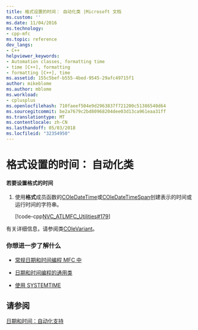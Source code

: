 ```yaml
---
title: 格式设置的时间： 自动化类 |Microsoft 文档
ms.custom: ''
ms.date: 11/04/2016
ms.technology:
- cpp-mfc
ms.topic: reference
dev_langs:
- C++
helpviewer_keywords:
- Automation classes, formatting time
- time [C++], formatting
- formatting [C++], time
ms.assetid: 155c5bef-b555-4bed-9545-29afc49715f1
author: mikeblome
ms.author: mblome
ms.workload:
- cplusplus
ms.openlocfilehash: 710faeef504e9d2963837f721200c51386540d64
ms.sourcegitcommit: be2a7679c2bd80968204dee03d13ca961eaa31ff
ms.translationtype: MT
ms.contentlocale: zh-CN
ms.lasthandoff: 05/03/2018
ms.locfileid: "32354950"
---
```

# <a name="formatting-time-automation-classes"></a>格式设置的时间： 自动化类
#### <a name="to-format-a-time"></a>若要设置格式的时间  
  
1.  使用**格式**成员函数的[COleDateTime](../atl-mfc-shared/reference/coledatetime-class.md)或[COleDateTimeSpan](../atl-mfc-shared/reference/coledatetimespan-class.md)创建表示的时间或运行时间的字符串。  
  
     [!code-cpp[NVC_ATLMFC_Utilities#179](../atl-mfc-shared/codesnippet/cpp/formatting-time-automation-classes_1.cpp)]  
  
 有关详细信息，请参阅类[COleVariant](../mfc/reference/colevariant-class.md)。  
  
### <a name="what-do-you-want-to-know-more-about"></a>你想进一步了解什么  
  
-   [常规日期和时间编程 MFC 中](../atl-mfc-shared/date-and-time.md)  
  
-   [日期和时间编程的通用类](../atl-mfc-shared/date-and-time-general-purpose-classes.md)  
  
-   [使用 SYSTEMTIME](../atl-mfc-shared/date-and-time-systemtime-support.md)  
  
## <a name="see-also"></a>请参阅  
 [日期和时间：自动化支持](../atl-mfc-shared/date-and-time-automation-support.md)

